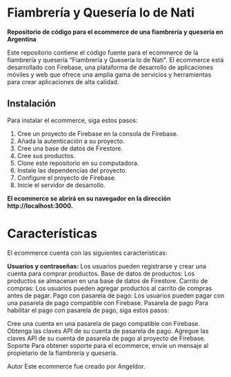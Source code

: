 # Fiambrería y Quesería lo de Nati

**Repositorio de código para el ecommerce de una fiambrería y quesería en Argentina**

Este repositorio contiene el código fuente para el ecommerce de la fiambrería y quesería "Fiambrería y Quesería lo de Nati". El ecommerce está desarrollado con Firebase, una plataforma de desarrollo de aplicaciones móviles y web que ofrece una amplia gama de servicios y herramientas para crear aplicaciones de alta calidad.

## Instalación

Para instalar el ecommerce, siga estos pasos:

1. Cree un proyecto de Firebase en la consola de Firebase.
2. Añada la autenticación a su proyecto.
3. Cree una base de datos de Firestore.
4. Cree sus productos.
5. Clone este repositorio en su computadora.
6. Instale las dependencias del proyecto.
7. Configure el proyecto de Firebase.
8. Inicie el servidor de desarrollo.

**El ecommerce se abrirá en su navegador en la dirección http://localhost:3000.**

# Características

El ecommerce cuenta con las siguientes características:

**Usuarios y contraseñas:** Los usuarios pueden registrarse y crear una cuenta para comprar productos.
Base de datos de productos: Los productos se almacenan en una base de datos de Firestore.
Carrito de compras: Los usuarios pueden agregar productos al carrito de compras antes de pagar.
Pago con pasarela de pago: Los usuarios pueden pagar con una pasarela de pago compatible con Firebase.
Pasarela de pago
Para habilitar el pago con pasarela de pago, siga estos pasos:

Cree una cuenta en una pasarela de pago compatible con Firebase.
Obtenga las claves API de su cuenta de pasarela de pago.
Agregue las claves API de su cuenta de pasarela de pago al proyecto de Firebase.
Soporte
Para obtener soporte para el ecommerce, envíe un mensaje al propietario de la fiambrería y quesería.

Autor
Este ecommerce fue creado por Angeldor.

